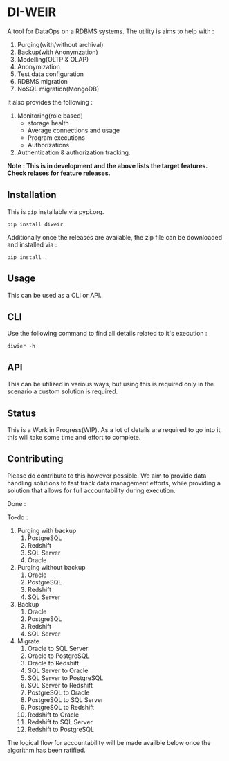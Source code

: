 # DI-WEIR

A tool for DataOps on a RDBMS systems.
The utility is aims to help with :

1. Purging(with/without archival)
2. Backup(with Anonymzation)
3. Modelling(OLTP & OLAP)
4. Anonymization
5. Test data configuration
6. RDBMS migration
7. NoSQL migration(MongoDB)

It also provides the following :

1. Monitoring(role based)
    - storage health
    - Average connections and usage
    - Program executions
    - Authorizations
2. Authentication & authorization tracking.

**Note : This is in development and the above lists the target features. Check relases for feature releases.**

## Installation

This is `pip` installable via pypi.org.

```shell
pip install diweir
```

Additionally once the releases are available, the zip file can be downloaded and installed via : 

```shell
pip install .
```

## Usage

This can be used as a CLI or API. 

## CLI

Use the following command to find all details related to it's execution : 

```shell
diwier -h
```

## API

This can be utilized in various ways, but using this is required only in the scenario a custom solution is required.

## Status

This is a Work in Progress(WIP). As a lot of details are required to go into it, this will take some time and effort to complete.

## Contributing

Please do contribute to this however possible. We aim to provide data handling solutions to fast track data management efforts, while providing a solution that allows for full accountability during execution.

Done : 

To-do :

1. Purging with backup
    1. PostgreSQL
    2. Redshift
    3. SQL Server
    4. Oracle
2. Purging without backup
    1. Oracle
    2. PostgreSQL
    3. Redshift
    4. SQL Server
3. Backup
    1. Oracle
    2. PostgreSQL
    3. Redshift
    4. SQL Server
4. Migrate
    1. Oracle to SQL Server
    2. Oracle to PostgreSQL
    3. Oracle to Redshift
    4. SQL Server to Oracle
    5. SQL Server to PostgreSQL
    6. SQL Server to Redshift
    6. PostgreSQL to Oracle
    7. PostgreSQL to SQL Server
    8. PostgreSQL to Redshift
    9. Redshift to Oracle
    10. Redshift to SQL Server
    11. Redshift to PostgreSQL

The logical flow for accountability will be made availble below once the algorithm has been ratified.
